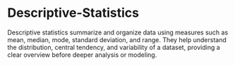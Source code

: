# Descriptive-Statistics
Descriptive statistics summarize and organize data using measures such as mean, median, mode, standard deviation, and range. They help understand the distribution, central tendency, and variability of a dataset, providing a clear overview before deeper analysis or modeling.
